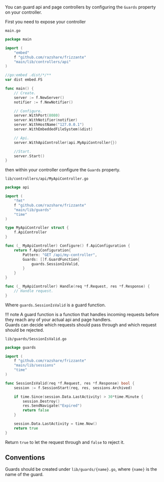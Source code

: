 You can guard api and page controllers by configuring the `Guards` property on your controller.

First you need to expose your controller

`main.go`
```go
package main

import (
	"embed"
	f "github.com/razshare/frizzante"
	"main/lib/controllers/api"
)

//go:embed .dist/*/**
var dist embed.FS

func main() {
	// Create.
	server := f.NewServer()
	notifier := f.NewNotifier()

	// Configure.
	server.WithPort(8080)
	server.WithNotifier(notifier)
	server.WithHostName("127.0.0.1")
	server.WithEmbeddedFileSystem(&dist)

	// Api.
	server.WithApiController(api.MyApiController{})

	//Start.
	server.Start()
}
```

then within your controller configure the `Guards` property.

`lib/controllers/api/MyApiController.go`
```go
package api

import (
	"fmt"
	f "github.com/razshare/frizzante"
	"main/lib/guards"
	"time"
)

type MyApiController struct {
	f.ApiController
}

func (_ MyApiController) Configure() f.ApiConfiguration {
	return f.ApiConfiguration{
		Pattern: "GET /api/my-controller",
		Guards: []f.GuardFunction{
			guards.SessionIsValid,
		}
	}
}

func (_ MyApiController) Handle(req *f.Request, res *f.Response) {
	// Handle request.
}
```

Where `guards.SessionIsValid` is a guard function.


!!! note
	A guard function is a function that handles incoming requests before they reach any of your actual api and page handlers.<br/>
	Guards can decide which requests should pass through and which request should be rejected.


`lib/guards/SessionIsValid.go`
```go
package guards

import (
	f "github.com/razshare/frizzante"
	"main/lib/sessions"
	"time"
)

func SessionIsValid(req *f.Request, res *f.Response) bool {
	session := f.SessionStart(req, res, sessions.Archived)

	if time.Since(session.Data.LastActivity) > 30*time.Minute {
		session.Destroy()
		res.SendNavigate("Expired")
		return false
	}

	session.Data.LastActivity = time.Now()
	return true
}

```

Return `true` to let the request through and `false` to reject it.


## Conventions

Guards should be created under `lib/guards/{name}.go`, where `{name}` is the name of the guard.